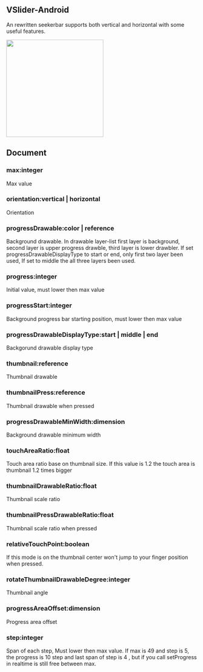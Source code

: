 ## VSlider-Android
An rewritten seekerbar supports both vertical and horizontal with some useful features. 

<img src="https://user-images.githubusercontent.com/57599172/228411698-a3058fba-bbae-4484-ab64-16e09d28545c.gif" width="256">

## Document

### max:integer
Max value

### orientation:vertical | horizontal
Orientation

### progressDrawable:color | reference
Background drawable. In drawable layer-list first layer is background, second layer is upper progress drawble, third layer is lower drawbler. If set progressDrawableDisplayType to start or end, only first two layer been used, If set to middle the all three layers been used.

### progress:integer
Initial value, must lower then max value 

### progressStart:integer
Background progress bar starting position, must lower then max value 

### progressDrawableDisplayType:start | middle | end
Backgorund drawable display type

### thumbnail:reference
Thumbnail drawable

### thumbnailPress:reference
Thumbnail drawable when pressed

### progressDrawableMinWidth:dimension
Background drawable minimum width

### touchAreaRatio:float
Touch area ratio base on thumbnail size. If this value is 1.2 the touch area is thumbnail 1.2 times bigger

### thumbnailDrawableRatio:float
Thumbnail scale ratio

### thumbnailPressDrawableRatio:float
Thumbnail scale ratio when pressed

### relativeTouchPoint:boolean
If this mode is on the thumbnail center won't jump to your finger position when pressed.

### rotateThumbnailDrawableDegree:integer
Thumbnail angle

### progressAreaOffset:dimension
Progress area offset

### step:integer
Span of each step, Must lower then max value. If max is 49 and step is 5, the progress is 10 step and last span of step is 4 , but if you call setProgress in realtime is still free between max.
